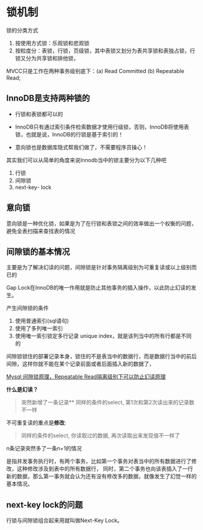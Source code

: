 # 锁机制

锁的分类方式
1. 按使用方式锁：乐观锁和悲观锁
2. 按粒度分：表锁，行锁，页级锁，其中表锁又划分为表共享锁和表独占锁，行锁又分为共享锁和排他锁，

MVCC只是工作在两种事务级别底下：(a) Read Committed (b) Repeatable Read;

## InnoDB是支持两种锁的

- 行锁和表锁都可以的

- InnoDB只有通过索引条件检索数据才使用行级锁，否则，InnoDB将使用表锁，也就是说，InnoDB的行锁是基于索引的！

- 意向锁也是数据库隐式帮我们做了，不需要程序员操心！


其实我们可以从简单的角度来说Innodb当中的锁主要分为以下几种吧

1. 行锁
2. 间隙锁
3. next-key- lock

## 意向锁


意向锁是一种优化锁，如果是为了在行锁和表锁之间的效率做出一个权衡的问题，避免全表扫描来查找表的情况


## 间隙锁的基本情况

主要是为了解决幻读的问题，间隙锁是针对事务隔离级别为可重复读或以上级别而已的

Gap Lock在InnoDB的唯一作用就是防止其他事务的插入操作，以此防止幻读的发生。

产生间隙锁的条件
1. 使用普通索引(sql语句)
2. 使用了多列唯一索引
3. 使用唯一索引锁定多行记录 unique index，就是该列当中的所有行都是不同的

间隙锁锁住的部署记录本身，锁住的不是表当中的数据行，而是数据行当中的前后间隙，这样你就不能在某个记录前面或者后面插入新的数据了，

[Mysql 间隙锁原理，Repeatable Read隔离级别下可以防止幻读原理](https://www.cnblogs.com/aspirant/p/9177978.html)

**什么是幻读？**
>突然新增了一条记录**
>同样的条件的select, 第1次和第2次读出来的记录数不一样

不可重复读的重点是**修改**:
>同样的条件的select, 你读取过的数据, 再次读取出来发现值不一样了

n条记录突然多了一条n+1的情况

是指并发事务执行时，有两个事务，比如第一个事务对表当中的所有数据进行了修改，这种修改涉及到表中的所有数据行，
同时，第二个事务也向该表插入了一行新的数据，那么第一事务就会认为还有没有修改多的数据，就像发生了幻觉一样的基本情况。

## next-key lock的问题

行锁与间隙锁组合起来用就叫做Next-Key Lock。
